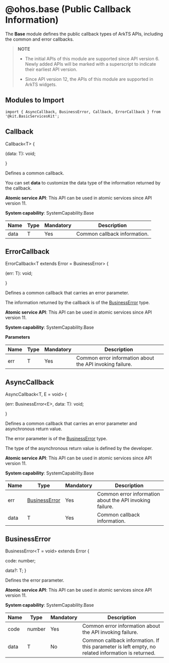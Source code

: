 # @ohos.base (Public Callback Information)
<!--Kit: Basic Services Kit-->
<!--Subsystem: Base-->
<!--Owner: @majiajun518-->
<!--Designer: @majiajun518-->
<!--Tester: @jiyong_sd-->
<!--Adviser: @fang-jinxu-->

The **Base** module defines the public callback types of ArkTS APIs, including the common and error callbacks.

> **NOTE**
>
> - The initial APIs of this module are supported since API version 6. Newly added APIs will be marked with a superscript to indicate their earliest API version.
> 
> - Since API version 12, the APIs of this module are supported in ArkTS widgets.

## Modules to Import

```
import { AsyncCallback, BusinessError, Callback, ErrorCallback } from '@kit.BasicServicesKit';
```

## Callback

Callback\<T> {

(data: T): void;

}

Defines a common callback.

You can set **data** to customize the data type of the information returned by the callback.

**Atomic service API**: This API can be used in atomic services since API version 11.

**System capability**: SystemCapability.Base

| Name| Type| Mandatory| Description                      |
| ---- | ---- | ---- | -------------------------- |
| data | T    | Yes  | Common callback information.|

## ErrorCallback

ErrorCallback\<T extends Error = BusinessError> {

(err: T): void;

}

Defines a common callback that carries an error parameter.

The information returned by the callback is of the [BusinessError](#businesserror) type.

**Atomic service API**: This API can be used in atomic services since API version 11.

**System capability**: SystemCapability.Base

**Parameters**

| Name| Type| Mandatory| Description                        |
| ---- | ---- | ---- | ---------------------------- |
| err  | T    | Yes  | Common error information about the API invoking failure.|

## AsyncCallback

AsyncCallback\<T, E = void> {

(err: BusinessError\<E>, data: T): void;

}

Defines a common callback that carries an error parameter and asynchronous return value.

The error parameter is of the [BusinessError](#businesserror) type.

The type of the asynchronous return value is defined by the developer.

**Atomic service API**: This API can be used in atomic services since API version 11.

**System capability**: SystemCapability.Base

| Name| Type                                                        | Mandatory| Description                        |
| ---- | ------------------------------------------------------------ | ---- | ---------------------------- |
| err  | [BusinessError](#businesserror) | Yes  | Common error information about the API invoking failure.|
| data | T                                                            | Yes  | Common callback information.  |

## BusinessError

BusinessError\<T = void> extends Error {

code: number;

data?: T;
}

Defines the error parameter.

**Atomic service API**: This API can be used in atomic services since API version 11.

**System capability**: SystemCapability.Base

| Name| Type  | Mandatory| Description                                                      |
| ---- | ------ | ---- | ---------------------------------------------------------- |
| code | number | Yes  | Common error information about the API invoking failure.                            |
| data | T      | No  | Common callback information. If this parameter is left empty, no related information is returned.|
